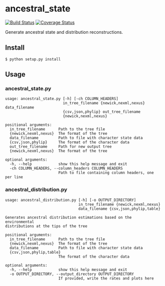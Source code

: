 # ancestral_state

[![Build Status](https://travis-ci.org/biotaphy/ancestral_state.svg?branch=master)](https://travis-ci.org/biotaphy/ancestral_state) [![Coverage Status](https://coveralls.io/repos/github/biotaphy/ancestral_state/badge.svg?branch=master)](https://coveralls.io/github/biotaphy/ancestral_state?branch=master)

Generate ancestral state and distribution reconstructions.

## Install
```
$ python setup.py install
```

## Usage

### ancestral_state.py
```
usage: ancestral_state.py [-h] [-ch COLUMN_HEADERS]
                          in_tree_filename {newick,nexml,nexus} data_filename
                          {csv,json,phylip} out_tree_filename
                          {newick,nexml,nexus}

positional arguments:
  in_tree_filename      Path to the tree file
  {newick,nexml,nexus}  The format of the tree
  data_filename         Path to file with character state data
  {csv,json,phylip}     The format of the character data
  out_tree_filename     Path for new output tree
  {newick,nexml,nexus}  The format of the tree

optional arguments:
  -h, --help            show this help message and exit
  -ch COLUMN_HEADERS, --column_headers COLUMN_HEADERS
                        Path to file containing column headers, one per line
```

### ancestral_distribution.py
```
usage: ancestral_distribution.py [-h] [-o OUTPUT_DIRECTORY]
                                 in_tree_filename {newick,nexml,nexus}
                                 data_filename {csv,json,phylip,table}

Generates ancestral distribution estimations based on the environmental
distributions at the tips of the tree

positional arguments:
  in_tree_filename      Path to the tree file
  {newick,nexml,nexus}  The format of the tree
  data_filename         Path to file with character state data
  {csv,json,phylip,table}
                        The format of the character data

optional arguments:
  -h, --help            show this help message and exit
  -o OUTPUT_DIRECTORY, --output_directory OUTPUT_DIRECTORY
                        If provided, write the rates and plots here
```

